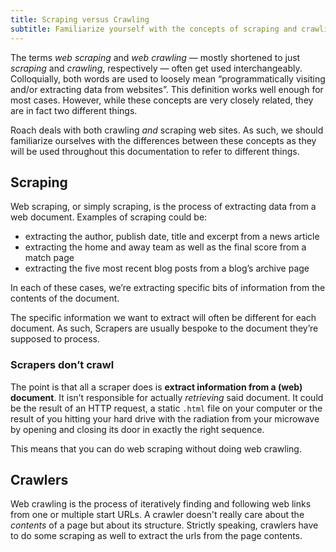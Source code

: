 ```yaml
---
title: Scraping versus Crawling
subtitle: Familiarize yourself with the concepts of scraping and crawling as they will be used a lot in this documentation.
---
```


The terms _web scraping_ and _web crawling_ — mostly shortened to just _scraping_ and _crawling_, respectively — often get used interchangeably. Colloquially, both words are used to loosely mean “programmatically visiting and/or extracting data from websites”. This definition works well enough for most cases. However, while these concepts are very closely related, they are in fact two different things.

Roach deals with both crawling _and_ scraping web sites. As such, we should familiarize ourselves with the differences between these concepts as they will be used throughout this documentation to refer to different things.

## Scraping

Web scraping, or simply scraping, is the process of extracting data from a web document. Examples of scraping could be:

- extracting the author, publish date, title and excerpt from a news article
- extracting the home and away team as well as the final score from a match page
- extracting the five most recent blog posts from a blog’s archive page

In each of these cases, we’re extracting specific bits of information from the contents of the document.

The specific information we want to extract will often be different for each document. As such, Scrapers are usually bespoke to the document they’re supposed to process.

### Scrapers don’t crawl

The point is that all a scraper does is **extract information from a (web) document**. It isn’t responsible for actually _retrieving_ said document. It could be the result of an HTTP request, a static `.html` file on your computer or the result of you hitting your hard drive with the radiation from your microwave by opening and closing its door in exactly the right sequence.

This means that you can do web scraping without doing web crawling.

## Crawlers

Web crawling is the process of iteratively finding and following web links from one or multiple start URLs. A crawler doesn't really care about the _contents_ of a page but about its structure. Strictly speaking, crawlers have to do some scraping as well to extract the urls from the page contents.

